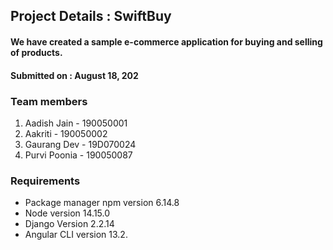 ## Project Details : SwiftBuy
#### We have created a sample e-commerce application for buying and selling of products.

#### Submitted on : August 18, 202

### Team members
1. Aadish Jain - 190050001
2. Aakriti - 190050002
3. Gaurang Dev - 19D070024
4. Purvi Poonia - 190050087

### Requirements
* Package manager npm version 6.14.8
* Node version 14.15.0
* Django Version 2.2.14
* Angular CLI version 13.2.


